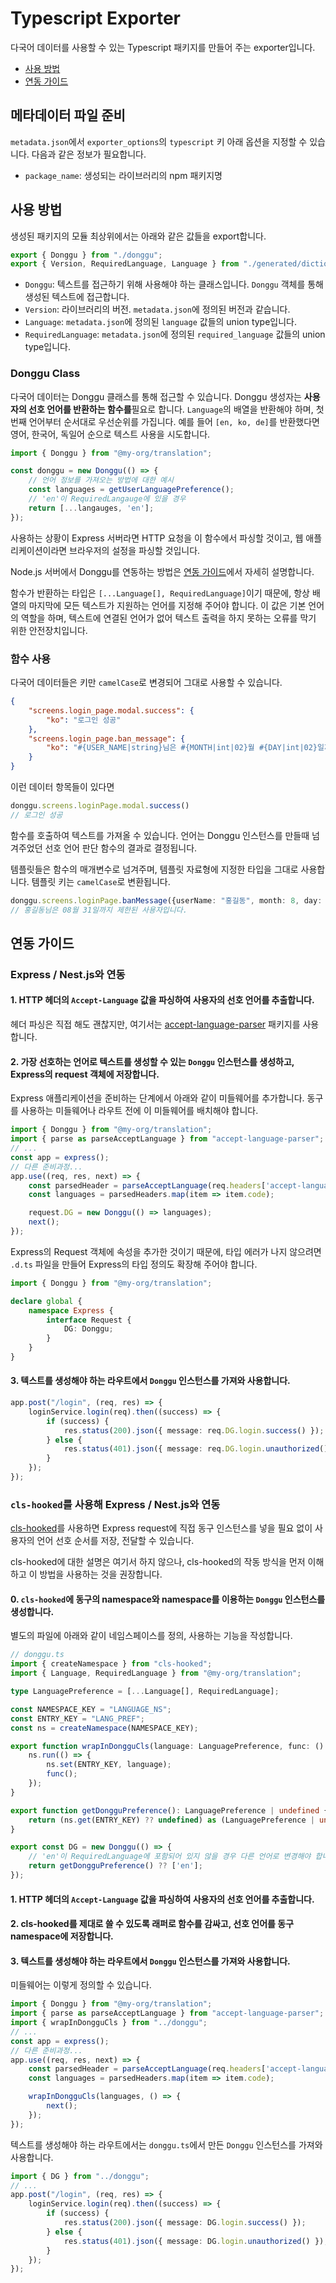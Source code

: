 # Typescript Exporter
다국어 데이터를 사용할 수 있는 Typescript 패키지를 만들어 주는 exporter입니다.

- [사용 방법](#usage)
- [연동 가이드](#integration)

## 메타데이터 파일 준비
`metadata.json`에서 `exporter_options`의 `typescript` 키 아래 옵션을 지정할 수 있습니다.
다음과 같은 정보가 필요합니다.
- `package_name`: 생성되는 라이브러리의 npm 패키지명

## 사용 방법 <span id="usage"></span>
생성된 패키지의 모듈 최상위에서는 아래와 같은 값들을 export합니다.
```typescript
export { Donggu } from "./donggu";
export { Version, RequiredLanguage, Language } from "./generated/dictionary";
```
- `Donggu`: 텍스트를 접근하기 위해 사용해야 하는 클래스입니다. `Donggu` 객체를 통해 생성된 텍스트에 접근합니다.
- `Version`: 라이브러리의 버전. `metadata.json`에 정의된 버전과 같습니다.
- `Language`: `metadata.json`에 정의된 `language` 값들의 union type입니다.
- `RequiredLanguage`: `metadata.json`에 정의된 `required_language` 값들의 union type입니다.

### Donggu Class
다국어 데이터는 Donggu 클래스를 통해 접근할 수 있습니다.
Donggu 생성자는 **사용자의 선호 언어를 반환하는 함수를**필요로 합니다.
`Language`의 배열을 반환해야 하며, 첫번째 언어부터 순서대로 우선순위를 가집니다.
예를 들어 `[en, ko, de]`를 반환했다면 영어, 한국어, 독일어 순으로 텍스트 사용을 시도합니다.

```ts
import { Donggu } from "@my-org/translation";

const donggu = new Donggu(() => {
    // 언어 정보를 가져오는 방법에 대한 예시
    const languages = getUserLanguagePreference();
    // 'en'이 RequiredLangauge에 있을 경우
    return [...langauges, 'en'];
});
```
사용하는 상황이 Express 서버라면 HTTP 요청을 이 함수에서 파싱할 것이고,
웹 애플리케이션이라면 브라우저의 설정을 파싱할 것입니다.

Node.js 서버에서 Donggu를 연동하는 방법은 [연동 가이드](#integration)에서 자세히 설명합니다.

함수가 반환하는 타입은 `[...Language[], RequiredLanguage]`이기 때문에, 항상 배열의 마지막에
모든 텍스트가 지원하는 언어를 지정해 주어야 합니다. 이 값은 기본 언어의 역할을 하며, 텍스트에 연결된
언어가 없어 텍스트 출력을 하지 못하는 오류를 막기 위한 안전장치입니다.

### 함수 사용
다국어 데이터들은 키만 `camelCase`로 변경되어 그대로 사용할 수 있습니다.
```json
{
    "screens.login_page.modal.success": {
        "ko": "로그인 성공"
    },
    "screens.login_page.ban_message": {
        "ko": "#{USER_NAME|string}님은 #{MONTH|int|02}월 #{DAY|int|02}일까지 제한된 사용자입니다."
    }
}
```
이런 데이터 항목들이 있다면 
```ts
donggu.screens.loginPage.modal.success()
// 로그인 성공
```
함수를 호출하여 텍스트를 가져올 수 있습니다. 언어는 Donggu 인스턴스를 만들때 넘겨주었던 선호 언어 판단 함수의 결과로 결정됩니다.

템플릿들은 함수의 매개변수로 넘겨주며, 템플릿 자료형에 지정한 타입을 그대로 사용합니다. 템플릿 키는 `camelCase`로 변환됩니다.
```ts
donggu.screens.loginPage.banMessage({userName: "홍길동", month: 8, day: 31 });
// 홍길동님은 08월 31일까지 제한된 사용자입니다.
```


## 연동 가이드<span id="integration"></span>

### Express / Nest.js와 연동

#### 1. HTTP 헤더의 `Accept-Language` 값을 파싱하여 사용자의 선호 언어를 추출합니다.
헤더 파싱은 직접 해도 괜찮지만,
여기서는 [accept-language-parser](https://www.npmjs.com/package/accept-language-parser) 패키지를 사용합니다.

#### 2. 가장 선호하는 언어로 텍스트를 생성할 수 있는 `Donggu` 인스턴스를 생성하고, Express의 request 객체에 저장합니다.

Express 애플리케이션을 준비하는 단계에서 아래와 같이 미들웨어를 추가합니다.
동구를 사용하는 미들웨어나 라우트 전에 이 미들웨어를 배치해야 합니다.
```ts
import { Donggu } from "@my-org/translation";
import { parse as parseAcceptLanguage } from "accept-language-parser";
// ...
const app = express();
// 다른 준비과정...
app.use((req, res, next) => {
    const parsedHeader = parseAcceptLanguage(req.headers['accept-language'] ?? 'en');
    const languages = parsedHeaders.map(item => item.code);

    request.DG = new Donggu(() => languages);
    next();
});
```

Express의 Request 객체에 속성을 추가한 것이기 때문에, 타입 에러가 나지 않으려면 `.d.ts` 파일을 만들어
Express의 타입 정의도 확장해 주어야 합니다.
```ts
import { Donggu } from "@my-org/translation";

declare global {
    namespace Express {
        interface Request {
            DG: Donggu;
        }
    }
}
```

#### 3. 텍스트를 생성해야 하는 라우트에서 `Donggu` 인스턴스를 가져와 사용합니다.
```ts
app.post("/login", (req, res) => {
    loginService.login(req).then((success) => {
        if (success) {
            res.status(200).json({ message: req.DG.login.success() });
        } else {
            res.status(401).json({ message: req.DG.login.unauthorized() });
        }
    });
});
```
### `cls-hooked`를 사용해 Express / Nest.js와 연동
[cls-hooked](https://www.npmjs.com/package/cls-hooked)를 사용하면 Express request에 직접 동구 인스턴스를 넣을 필요 없이
사용자의 언어 선호 순서를 저장, 전달할 수 있습니다.

cls-hooked에 대한 설명은 여기서 하지 않으나, cls-hooked의 작동 방식을 먼저 이해하고 이 방법을 사용하는 것을 권장합니다.

#### 0. `cls-hooked`에 동구의 namespace와 namespace를 이용하는 `Donggu` 인스턴스를 생성합니다.
별도의 파일에 아래와 같이 네임스페이스를 정의, 사용하는 기능을 작성합니다.
```ts
// donggu.ts
import { createNamespace } from "cls-hooked";
import { Language, RequiredLanguage } from "@my-org/translation";

type LanguagePreference = [...Language[], RequiredLanguage];

const NAMESPACE_KEY = "LANGUAGE_NS";
const ENTRY_KEY = "LANG_PREF";
const ns = createNamespace(NAMESPACE_KEY);

export function wrapInDongguCls(language: LanguagePreference, func: () => void) {
    ns.run(() => {
        ns.set(ENTRY_KEY, language);
        func();
    });
}

export function getDongguPreference(): LanguagePreference | undefined {
    return (ns.get(ENTRY_KEY) ?? undefined) as (LanguagePreference | undefined);
}

export const DG = new Donggu(() => {
    // 'en'이 RequiredLanguage에 포함되어 있지 않을 경우 다른 언어로 변경해야 합니다.
    return getDongguPreference() ?? ['en'];
});
```

#### 1. HTTP 헤더의 `Accept-Language` 값을 파싱하여 사용자의 선호 언어를 추출합니다.
#### 2. cls-hooked를 제대로 쓸 수 있도록 래퍼로 함수를 감싸고, 선호 언어를 **동구 namespace에** 저장합니다.
#### 3. 텍스트를 생성해야 하는 라우트에서 `Donggu` 인스턴스를 가져와 사용합니다.

미들웨어는 이렇게 정의할 수 있습니다.
```ts
import { Donggu } from "@my-org/translation";
import { parse as parseAcceptLanguage } from "accept-language-parser";
import { wrapInDongguCls } from "../donggu";
// ...
const app = express();
// 다른 준비과정...
app.use((req, res, next) => {
    const parsedHeader = parseAcceptLanguage(req.headers['accept-language'] ?? 'en');
    const languages = parsedHeaders.map(item => item.code);

    wrapInDongguCls(languages, () => {
        next();
    });
});
```

텍스트를 생성해야 하는 라우트에서는 `donggu.ts`에서 만든 `Donggu` 인스턴스를 가져와 사용합니다.
```ts
import { DG } from "../donggu";
// ...
app.post("/login", (req, res) => {
    loginService.login(req).then((success) => {
        if (success) {
            res.status(200).json({ message: DG.login.success() });
        } else {
            res.status(401).json({ message: DG.login.unauthorized() });
        }
    });
});
```
